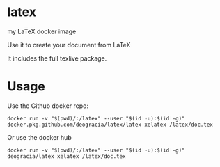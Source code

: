 # latex
my LaTeX docker image

Use it to create your document from LaTeX

It includes the full texlive package.

# Usage

Use the Github docker repo:
```
docker run -v "$(pwd)/:/latex" --user "$(id -u):$(id -g)" docker.pkg.github.com/deogracia/latex/latex xelatex /latex/doc.tex
```

Or use the docker hub
```
docker run -v "$(pwd)/:/latex" --user "$(id -u):$(id -g)" deogracia/latex xelatex /latex/doc.tex
```
